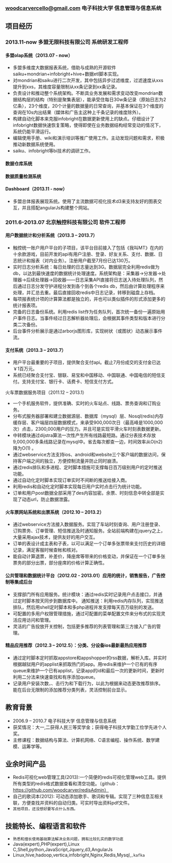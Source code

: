 ### woodcarvercello@gmail.com   电子科技大学  信息管理与信息系统

##  项目经历
### 2013.11-now        多盟无限科技有限公司     系统研发工程师
#### 多盟olap系统（2013.07 - now）
* 多盟多维度大数据报表系统，借助与成熟的开源软件saiku+mondrian+infobright+hive+数据etl脚本实现。
* 对mondrian和saiku进行二次开发，其中包括异步过滤维度，过滤速度从xxs提升到xxs，其维度容量限制从xx条记录到xx条记录。
* 负责设计和推动整个系统架构。不断具业务发展和需求变动改变mondrian数据结构层的结构（特别是聚集表层），能承受住每日30w条记录（原始日志为2亿条），23个维度，20个计量的数据量的日常查询，并基本保证在3个维度的查询在10s内出结果（媒体和广告主这种上千条记录的维度除外）。
* 构建自动化脚本来克服infobright在数据更新使用上的缺点。仔细设计了infobright数据快速恢复策略，使得即使在业务数据结构经常变动的情况下，系统仍能平滑运行。
* 编辑使用手册、wiki和演示培训等推广使用工作。主动发现问题和需求，积极推动新数据系统使用。
* saiku、infobright等bi技术的调研工作。

#### 数据仓库系统

#### 数据质量检测系统

#### Dashboard（2013.11 - now）

* 多盟总体报表展现系统。使用了主流数据可视化技术d3来支持友好的图表交互，并且搭配angularJs构建整个网站。

### 2011.6-2013.07     北京触控科技有限公司     软件工程师
#### 用户数据统计和分析系统（2013.3 – 2013.7）
* 触控统一账户用户平台的子项目，该平台目前接入了包括《我叫MT》在内的十余款游戏，目前开发的api有用户注册、登录、好友关系、支付、数据、日志统计和报表（对内业务）。注册用户截至7月份已达130万。
* 实时日志分析系统：每日处理的日志量达到3G。数据层完全利用redis做为db，以达到最快速度的数据统计处理速度。系统架构是：采集器->分发器->处理器->后续处理器->回收器——日志采集API直接将日志送入待处理队列，然后通过日志分发守护进程分发到各个到各个redis db，然后由计算处理程序来处理，并汇总去重。最后直接回收redis中日志记录，转移到磁盘上存档。
* 每项报表统计项的计算算法都是独立的，并也可以类似插件的形式添加更多的统计报表项。
* 完备的日志备份系统。利用redis list作为任务队列，首次统一备份一遍原始用户事件日志。当事件经过日志解析器处理后，会根据其事件类型和版本进行分类二次备份。
* 后台事件分析展示是通过arborjs图形库，实现树状（或图状）动态展示事件流。

#### 支付系统（2013.3 – 2013.7）
* 用户平台最重要的子项目，提供聚合支付api。截止7月份成交的支付金已达￥1百万元。
* 系统已经聚合支付宝、银联、易宝和中国移动、中国联通、中国电信的短信支付。支持支付宝、银行卡、话费卡、短信支付方式。

火车票数据服务项目（2011.12 – 2013.1）
* 一个手机服务软件，提供准确、实时的火车站点、线路、票务查询和订购业务。
* 分布式服务器部署和建立数据源层、数据库（mysql）层、Nosql(redis)内存缓存层、客户端层四层数据模式，来承受900,000次日（最高峰是1000,000次）点击，2300,000用户的压力。并且可是实现平滑火车时刻表数据更新。
* 中转模块通过dijstra算法一次性产生所有线路最短路。通过分表技术存放9,000,000多条线路记录在mysql中。省去每次都查一边，时间效率从O(n2) 降为O(1) 。
* 通过webservice方法支持ios、android和website三个客户端的数据访问，保持客户端之间的独立，方便控制流量并防止同时崩溃。
* 通过redis排队和多进程、定时脚本措施可支撑每日百万级别用户的定时推送功能。
* 通过自动化定时脚本实现订单实时不间断的推送给接入商。
* 利用redis和自动化定时脚本实现每日用户实时点击行为统计功能。
* 订单和用户post数据全部采用了des内容加密。余票、时刻信息中转全部是实现了动态url，防止数据泄露。

#### 火车票网站系统和出票系统（2012.10 – 2013.2）
* 通过webservice方法接入数据服务。实现了车站时刻查询、用户注册登录、订购票务、订单管理、短信推送及时通知服务。全站前端构建在jquery之上，大量采用ajax技术，提供友好的用户交互。
* 订单的表设计成主表和子表，以可以满足一个订单多张票带来支付历史的详细记录，满足客服时候查帐和核对。
* 能自动计算退票，补差价，降座席等带来的价格变动，并保证在一个订单多张票务的部分出票，部分座席的价格计算正确性。

#### 公共管理和数据统计平台（2012.02 - 2013.01）应用的统计，销售报告，广告控制等集成后台
* 支撑部门所有应用服务。统计模块：通过redis实时记录用户点击接口，并通过定时脚本按天同步到数据库中。 通知推送：利用redis内存队列，实现推送排队，然后用shell定时脚本和多php进程并发支撑每天百万级别的发送。
* 可配置的多用户权限管理措施，通过可配置的菜单配置文件来分布式的实现灵活应用访问和管理。
* 灵活的广告投放开关控制，包括更多推荐的列表管理和第三方接入广告的管理。

#### 精品应用推荐（2012.3 – 2012.5）：分类、分设备ios最新最热应用推荐
* 通过定时脚本定时抓取appstore和appshopper的rss数据，解析入库。并实时根据越狱用户的applist来抓取热门的app。用redis来维护一个已有的有序queue来维护一个已有applist，记录app的id和最后一次的更新时间，更新时利用二分法来快速查找和有序添加queue。
* 记录用户安装次数，、击行为和下载行为，以此为根据来动态更改推荐排序。能在后台无限制的添加推荐分类列表，灵活控制前台显示。

##  教育背景
* 2006.9 – 2010.7     电子科技大学     信息管理与信息系统
* 获奖情况：大一,二获得人民三等奖学金；获得电子科技大学勤工俭学先进个人奖。
* 主修课程：数据结构与算法、计算机网络、C语言编程、操作系统、数学建模、运筹学等。

##  业余时间产品
* Redis可视化web管理工具(2013):一个简便的redis可视化管理web工具。提供所有类型的redis格式数据查看和清空功能。（github：https://github.com/woodcarver/redisAdmin）
* 自己的歌词本(2012): 可动态添加歌手、歌词和专辑。实现了三种信息互相关联，方便查找并资料的自动归类。可实时导出资料pdf文件。
* ``其他项目，还没想好要写点什么东西。``

##  技能特长、编程语言和软件
* ``熟悉和擅长使用基础算法解决业务问题，拥有比较扎实的数学功底``
* Java(expert),PHP(expert),Linux C,Shell,python,JavaScript,Jquery,d3,AngularJs
* Linux,hive,hadoop,vertica,infobright,Nginx,Redis,Mysql,``,kafka``
